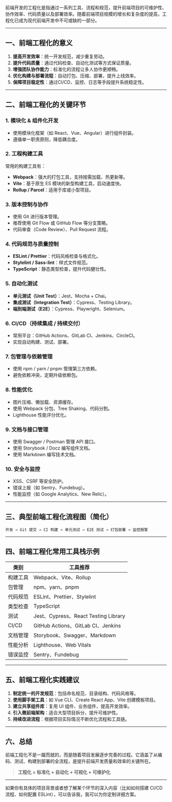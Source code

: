 前端开发的工程化是指通过一系列工具、流程和规范，提升前端项目的可维护性、协作效率、代码质量以及部署效率。随着前端项目规模的增长和复杂度的提高，工程化已成为现代前端开发中不可或缺的一部分。

---

## 一、前端工程化的意义

1. **提高开发效率**：统一开发规范，减少重复劳动。
2. **提升代码质量**：通过代码检查、自动化测试等方式保证质量。
3. **增强团队协作能力**：标准化的流程让多人协作更顺畅。
4. **优化构建与部署流程**：自动打包、压缩、部署，提升上线效率。
5. **保障项目稳定性**：通过CI/CD、监控、日志等手段提升系统稳定性。

---

## 二、前端工程化的关键环节

### 1. 模块化 & 组件化开发
- 使用模块化框架（如 React、Vue、Angular）进行组件封装。
- 遵循单一职责原则，降低耦合度。

### 2. 工程构建工具
常用的构建工具有：
- **Webpack**：强大的打包工具，支持按需加载、热更新等。
- **Vite**：基于原生 ES 模块的新型构建工具，启动速度快。
- **Rollup / Parcel**：适用于库或小型项目。

### 3. 版本控制与协作
- 使用 Git 进行版本管理。
- 推荐使用 Git Flow 或 GitHub Flow 等分支策略。
- 代码审查（Code Review）、Pull Request 流程。

### 4. 代码规范与质量控制
- **ESLint / Prettier**：代码风格检查与格式化。
- **Stylelint / Sass-lint**：样式文件规范。
- **TypeScript**：静态类型检查，提升代码健壮性。

### 5. 自动化测试
- **单元测试（Unit Test）**：Jest、Mocha + Chai。
- **集成测试（Integration Test）**：Cypress、Testing Library。
- **端到端测试（E2E）**：Cypress、Playwright、Selenium。

### 6. CI/CD（持续集成 / 持续交付）
- 常用平台：GitHub Actions、GitLab CI、Jenkins、CircleCI。
- 实现自动构建、测试、部署。

### 7. 包管理与依赖管理
- 使用 npm / yarn / pnpm 管理第三方依赖。
- 避免依赖冲突，定期升级依赖包。

### 8. 性能优化
- 图片压缩、懒加载、资源缓存。
- 使用 Webpack 分包、Tree Shaking、代码分割。
- Lighthouse 性能评分优化。

### 9. 文档与接口管理
- 使用 Swagger / Postman 管理 API 接口。
- 使用 Storybook / Docz 编写组件文档。
- 使用 Markdown 编写技术文档。

### 10. 安全与监控
- XSS、CSRF 等安全防护。
- 错误上报（如 Sentry、Fundebug）。
- 性能监控（如 Google Analytics、New Relic）。

---

## 三、典型前端工程化流程图（简化）

```plaintext
开发 → Git 提交 → CI 构建 → 单元测试 → E2E 测试 → 打包部署 → 监控报警
```

---

## 四、前端工程化常用工具栈示例

| 类别           | 工具推荐                             |
|----------------|--------------------------------------|
| 构建工具       | Webpack、Vite、Rollup                |
| 包管理         | npm、yarn、pnpm                      |
| 代码规范       | ESLint、Prettier、Stylelint          |
| 类型检查       | TypeScript                           |
| 测试           | Jest、Cypress、React Testing Library |
| CI/CD          | GitHub Actions、GitLab CI、Jenkins   |
| 文档管理       | Storybook、Swagger、Markdown         |
| 性能分析       | Lighthouse、Web Vitals               |
| 错误监控       | Sentry、Fundebug                     |

---

## 五、前端工程化实践建议

1. **制定统一的开发规范**：包括命名规范、目录结构、代码风格等。
2. **使用脚手架工具**：如 Vue CLI、Create React App、Vite 创建模板项目。
3. **建立共享组件库**：复用 UI 组件、业务组件，提高开发效率。
4. **引入微前端架构**：适合大型项目拆分，提升可维护性。
5. **持续改进流程**：根据项目实际情况不断优化流程和工具链。

---

## 六、总结

前端工程化不是一蹴而就的，而是随着项目发展逐步完善的过程。它涵盖了从编码、测试、构建到部署的全流程，是提升前端开发质量和效率的关键所在。

> **工程化 = 标准化 + 自动化 + 可视化 + 可维护化**

---

如果你有具体的项目背景或者想了解某个环节的深入内容（比如如何搭建 CI/CD 流程、如何配置 ESLint），可以告诉我，我可以为你定制详细方案。